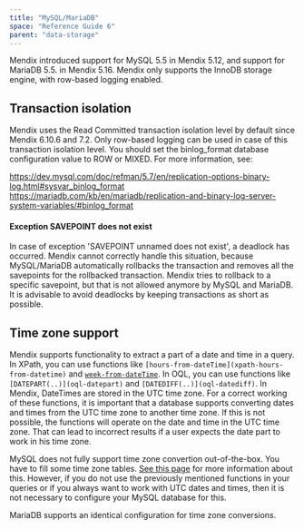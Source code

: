 ```yaml
---
title: "MySQL/MariaDB"
space: "Reference Guide 6"
parent: "data-storage"
---
```

Mendix introduced support for MySQL 5.5 in Mendix 5.12, and support for MariaDB 5.5\. in Mendix 5.16.
Mendix only supports the InnoDB storage engine, with row-based logging enabled.

## Transaction isolation
Mendix uses the Read Committed transaction isolation level by default since Mendix 6.10.6 and 7.2. Only row-based logging can be used in case of this transaction isolation level. You should set the binlog_format database configuration value to ROW or MIXED. For more information, see:

https://dev.mysql.com/doc/refman/5.7/en/replication-options-binary-log.html#sysvar_binlog_format
https://mariadb.com/kb/en/mariadb/replication-and-binary-log-server-system-variables/#binlog_format

#### Exception SAVEPOINT does not exist
In case of exception 'SAVEPOINT unnamed does not exist', a deadlock has occurred. Mendix cannot correctly handle this situation, because MySQL/MariaDB automatically rollbacks the transaction and removes all the savepoints for the rollbacked transaction. Mendix tries to rollback to a specific savepoint, but that is not allowed anymore by MySQL and MariaDB. It is advisable to avoid deadlocks by keeping transactions as short as possible.

## Time zone support

Mendix supports functionality to extract a part of a date and time in a query. In XPath, you can use functions like `[hours-from-dateTime](xpath-hours-from-datetime)` and [`week-from-dateTime`](xpath-week-from-datetime). In OQL, you can use functions like `[DATEPART(..)](oql-datepart)` and `[DATEDIFF(..)](oql-datediff)`. In Mendix, DateTimes are stored in the UTC time zone. For a correct working of these functions, it is important that a database supports converting dates and times from the UTC time zone to another time zone. If this is not possible, the functions will operate on the date and time in the UTC time zone. That can lead to incorrect results if a user expects the date part to work in his time zone.

MySQL does not fully support time zone convertion out-of-the-box. You have to fill some time zone tables. [See this page](http://dev.mysql.com/doc/refman/5.5/en/time-zone-support.html) for more information about this. However, if you do not use the previously mentioned functions in your queries or if you always want to work with UTC dates and times, then it is not necessary to configure your MySQL database for this.

MariaDB supports an identical configuration for time zone conversions.
